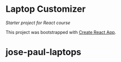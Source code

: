 # Laptop Customizer
_Starter project for React course_

This project was bootstrapped with [Create React App](https://github.com/facebook/create-react-app).
# jose-paul-laptops

